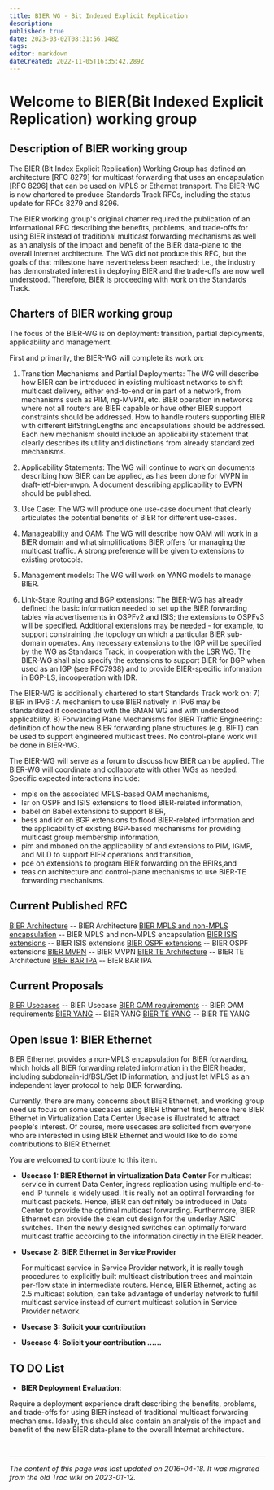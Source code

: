 ```yaml
---
title: BIER WG - Bit Indexed Explicit Replication
description: 
published: true
date: 2023-03-02T08:31:56.148Z
tags: 
editor: markdown
dateCreated: 2022-11-05T16:35:42.289Z
---
```


# Welcome to BIER(Bit Indexed Explicit Replication) working group

## Description of BIER working group

The BIER (Bit Index Explicit Replication) Working Group has defined an architecture [RFC 8279] for multicast forwarding that uses an encapsulation [RFC 8296] that can be used on MPLS or Ethernet transport.
The BIER-WG is now chartered to produce Standards Track RFCs, including the status update for RFCs 8279 and 8296.

The BIER working group's original charter required the publication of an Informational RFC describing the benefits, problems, and trade-offs for using BIER instead of traditional multicast forwarding mechanisms as well as an analysis of the impact and benefit of the BIER data-plane to the overall Internet architecture. The WG did not produce this RFC, but the goals of that milestone have nevertheless been reached; i.e., the industry has demonstrated interest in deploying BIER and the trade-offs are now well understood. Therefore, BIER is proceeding with work on the Standards Track.

## Charters of BIER working group

The focus of the BIER-WG is on deployment: transition, partial deployments, applicability and management.

First and primarily, the BIER-WG will complete its work on:

1) Transition Mechanisms and Partial Deployments: The WG will describe how BIER can be introduced in existing multicast networks to shift multicast delivery, either end-to-end or in part of a network, from mechanisms such as PIM, ng-MVPN, etc. BIER operation in networks where not all routers are BIER capable or have other BIER support constraints should be addressed. How to handle routers supporting BIER with different BitStringLengths and encapsulations should be addressed. Each new mechanism should include an applicability statement that clearly describes its utility and distinctions from already standardized mechanisms.

2) Applicability Statements: The WG will continue to work on documents describing how BIER can be applied, as has been done for MVPN in draft-ietf-bier-mvpn. A document describing applicability to EVPN should be published.

3) Use Case: The WG will produce one use-case document that clearly articulates the potential benefits of BIER for different use-cases.

4) Manageability and OAM: The WG will describe how OAM will work in a BIER domain and what simplifications BIER offers for managing the multicast traffic. A strong preference will be given to extensions to existing protocols.

5) Management models: The WG will work on YANG models to manage BIER.

6) Link-State Routing and BGP extensions: The BIER-WG has already defined the basic information needed to set up the BIER forwarding tables via advertisements in OSPFv2 and ISIS; the extensions to OSPFv3 will be specified. Additional extensions may be needed - for example, to support constraining the topology on which a particular BIER sub-domain operates. Any necessary extensions to the IGP will be specified by the WG as Standards Track, in cooperation with the LSR WG. The BIER-WG shall also specify the extensions to support BIER for BGP when used as an IGP (see RFC7938) and to provide BIER-specific information in BGP-LS, incooperation with IDR.

The BIER-WG is additionally chartered to start Standards Track work on:
7) BIER in IPv6 : A mechanism to use BIER natively in IPv6 may be standardized if coordinated with the 6MAN WG and with understood applicability.
8) Forwarding Plane Mechanisms for BIER Traffic Engineering: definition of how the new BIER forwarding plane structures (e.g. BIFT) can be used to support engineered multicast trees. No control-plane work will be done in BIER-WG.

The BIER-WG will serve as a forum to discuss how BIER can be applied. The BIER-WG will coordinate and collaborate with other WGs as needed. Specific
expected interactions include:
* mpls on the associated MPLS-based OAM mechanisms,
* lsr on OSPF and ISIS extensions to flood BIER-related information,
* babel on Babel extensions to support BIER,
* bess and idr on BGP extensions to flood BIER-related information and the applicability of existing BGP-based mechanisms for providing multicast group membership information,
* pim and mboned on the applicability of and extensions to PIM, IGMP, and MLD to support BIER operations and transition,
* pce on extensions to program BIER forwarding on the BFIRs,and
* teas on architecture and control-plane mechanisms to use BIER-TE forwarding mechanisms. 

## Current Published RFC

[BIER Architecture](https://datatracker.ietf.org/doc/rfc8279/) -- BIER Architecture
[BIER MPLS and non-MPLS encapsulation](https://datatracker.ietf.org/doc/rfc8296/) -- BIER MPLS and non-MPLS encapsulation
[BIER ISIS extensions](https://datatracker.ietf.org/doc/rfc8401/) -- BIER ISIS extensions
[BIER OSPF extensions](https://datatracker.ietf.org/doc/rfc8444/) -- BIER OSPF extensions
[BIER MVPN](https://datatracker.ietf.org/doc/rfc8556/) -- BIER MVPN
[BIER TE Architecture](https://datatracker.ietf.org/doc/rfc9262/) -- BIER TE Architecture
[BIER BAR IPA](https://datatracker.ietf.org/doc/rfc9272/) -- BIER BAR IPA

## Current Proposals

[BIER Usecases](http://tools.ietf.org/wg/bier/draft-ietf-bier-use-cases/) -- BIER Usecase
[BIER OAM requirements](http://tools.ietf.org/wg/bier/draft-ietf-bier-oam-requirements/) -- BIER OAM requirements
[BIER YANG](http://tools.ietf.org/id/draft-chh-bier-bier-yang-03.txt/) -- BIER YANG
[BIER TE YANG](https://tools.ietf.org/id/draft-zhang-bier-te-yang-01.txt/) -- BIER TE YANG 

## Open Issue 1: BIER Ethernet

BIER Ethernet provides a non-MPLS encapsulation for BIER forwarding, which holds all BIER forwarding related information in the BIER header, including subdomain-id/BSL/Set ID information, and just let MPLS as an independent layer protocol to help BIER forwarding.

Currently, there are many concerns about BIER Ethernet, and working group need us focus on some usecases using BIER Ethernet first, hence here BIER Ethernet in Virtualization Data Center Usecase is illustrated to attract people's interest. Of course, more usecases are solicited from everyone who are interested in using BIER Ethernet and would like to do some contributions to BIER Ethernet.

You are welcomed to contribute to this item.

 - **Usecase 1: BIER Ethernet in virtualization Data Center**
    For multicast service in current Data Center, ingress replication using multiple end-to-end IP tunnels is widely used. It is really not an optimal forwarding for multicast packets. Hence, BIER can definitely be introduced in Data Center to provide the optimal multicast forwarding. Furthermore, BIER Ethernet can provide the clean cut design for the underlay ASIC switches. Then the newly designed switches can optimally forward multicast traffic according to the information directly in the BIER header.

 - **Usecase 2: BIER Ethernet in Service Provider**

	For multicast service in Service Provider network, it is really tough procedures to explicitly built multicast distribution trees and maintain per-flow state in intermediate routers. Hence, BIER Ethernet, acting as 2.5 multicast solution, can take advantage of underlay network to fulfil multicast service instead of current multicast solution in Service Provider network.

 - **Usecase 3: Solicit your contribution** 

 - **Usecase 4: Solicit your contribution ......** 

## TO DO List

 - **BIER Deployment Evaluation:** 

Require a deployment experience draft describing the benefits, problems, and trade-offs for using BIER instead of traditional multicast forwarding mechanisms. Ideally, this should also contain an analysis of the impact and benefit of the new BIER data-plane to the overall Internet architecture.

&nbsp;
&nbsp;
&nbsp;

---

*The content of this page was last updated on 2016-04-18. It was migrated from the old Trac wiki on 2023-01-12.*
